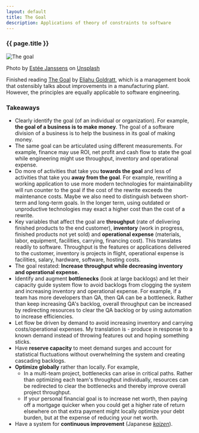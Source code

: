```yaml
---
layout: default
title: The Goal
description: Applications of theory of constraints to software
---
```

### {{ page.title }}

![The goal](../../../img/the-goal-estee-janssens.jpg)

<span class="credit">Photo by <a href="https://unsplash.com/@esteejanssens?utm_source=unsplash&amp;utm_medium=referral&amp;utm_content=creditCopyText">Estée Janssens</a> on <a href="https://unsplash.com/s/photos/the-goal?utm_source=unsplash&amp;utm_medium=referral&amp;utm_content=creditCopyText">Unsplash</a></span>

Finished reading [The Goal](https://www.amazon.com/Goal-Process-Ongoing-Improvement/dp/0884271951/ref=sr_1_1?crid=DAFEMRO5ALH0&dchild=1&keywords=the+goal&qid=1606981267&sprefix=the+goal%2Caps%2C216&sr=8-1) by [Eliahu Goldratt](https://en.wikipedia.org/wiki/Eliyahu_M._Goldratt), which is a management book that ostensibly talks about improvements in a manufacturing plant. However, the principles are equally applicable to software engineering.

### Takeaways
- Clearly identify the goal (of an individual or organization). For example, **the goal of a business is to make money**. The goal of a software division of a business is to help the business in its goal of making money.
- The same goal can be articulated using different measurements. For example, finance may use ROI, net profit and cash flow to state the goal while engineering might use throughput, inventory and operational expense.
- Do more of activities that take you **towards the goal** and less of activities that take you **away from the goal**. For example, rewriting a working application to use more modern technologies for maintainability will run counter to the goal if the cost of the rewrite exceeds the maintenance costs. Maybe we also need to distinguish between short-term and long-term goals. In the longer term, using outdated or unproductive technologies may exact a higher cost than the cost of a rewrite.   
- Key variables that affect the goal are **throughput** (rate of delivering finished products to the end customer), **inventory** (work in progress, finished products not yet sold) and **operational expense** (materials, labor, equipment, facilities, carrying, financing cost). This translates readily to software. Throughput is the features or applications delivered to the customer, inventory is projects in flight, operational expense is facilities, salary, hardware, software, hosting costs.
- The goal restated: **Increase throughput while decreasing inventory and operational expense.**
- Identify and augment **bottlenecks** (look at large backlogs) and let their capacity guide system flow to avoid backlogs from clogging the system and increasing inventory and operational expense. For example, if a team has more developers than QA, then QA can be a bottleneck. Rather than keep increasing QA's backlog, overall throughput can be increased by redirecting resources to clear the QA backlog or by using automation to increase efficiencies.
- Let flow be driven by demand to avoid increasing inventory and carrying costs/operational expenses. My translation is - produce in response to a known demand instead of throwing features out and hoping something sticks. 
- Have **reserve capacity** to meet demand surges and account for statistical fluctuations without overwhelming the system and creating cascading backlogs.
- **Optimize globally** rather than locally. For example, 
    - In a multi-team project, bottlenecks can arise in critical paths. Rather than optimizing each team's throughput individually, resources can be redirected to clear the bottlenecks and thereby improve overall project throughput. 
    - If your personal financial goal is to increase net worth, then paying off a mortgage quicker when you could get a higher rate of return elsewhere on that extra payment might locally optimize your debt burden, but at the expense of reducing your net worth.
- Have a system for **continuous improvement** (Japanese [*kaizen*](https://en.wikipedia.org/wiki/Kaizen)).
